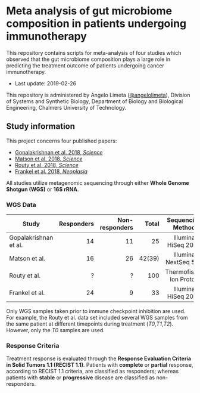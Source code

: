 # Meta analysis of gut microbiome composition in patients undergoing immunotherapy

This repository contains scripts for meta-analysis of four studies which observed that the gut microbiome composition plays a large role in predicting the treatment outcome of patients undergoing cancer immunotherapy.

* Last update: 2019-02-26

This repository is administered by Angelo Limeta ([@angelolimeta](https://github.com/angelolimeta)), Division of Systems and Synthetic Biology, Department of Biology and Biological Engineering, Chalmers University of Technology.

## Study information
This project concerns four published papers:
* [Gopalakrishnan et al. 2018, _Science_](http://science.sciencemag.org/content/359/6371/97)
* [Matson et al. 2018, _Science_](http://science.sciencemag.org/content/359/6371/104)
* [Routy et al. 2018, _Science_](http://science.sciencemag.org/content/359/6371/91)
* [Frankel et al. 2018, _Neoplasia_](https://www.sciencedirect.com/science/article/pii/S1476558617302385)

All studies utilize metagenomic sequencing through either **Whole Genome Shotgun (WGS)** or **16S rRNA**.

### WGS Data

| Study                 | Responders | Non-responders | Total | Sequencing Method       | Database | ID         |
|-----------------------|-----------:|---------------:|------:|:-----------------------:|----------|:----------:|
| Gopalakrishnan et al. |         14 |             11 |    25 |   Illumina HiSeq 2000   | ENA      | PRJEB22893 |
| Matson et al.         |         16 |             26 | 42(39)|  Illumina NextSeq 500   | SRA      |PRJNA399742 |
| Routy et al.          |          ? |              ? |   100 | Thermofisher Ion Proton | ENA      | PRJEB22863 |
| Frankel et al.        |         24 |              9 |    33 |   Illumina HiSeq 2000   | SRA      |PRJNA397906 |

Only WGS samples taken prior to immune checkpoint inhibition are used. For example, the Routy et al. data set included several WGS samples from the same patient at different timepoints during treatment (*T0*,*T1*,*T2*). However, only the *T0* samples are used.

### Response Criteria

Treatment response is evaluated through the **Response Evaluation Criteria in Solid Tumors 1.1 (RECIST 1.1)**. Patients with **complete** or **partial** response, according to RECIST 1.1 criteria, are classified as responders; whereas patients with **stable** or **progressive** disease are classified as non-responders.
